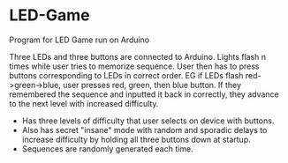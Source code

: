 # LED-Game
Program for LED Game run on Arduino

Three LEDs and three buttons are connected to Arduino. Lights flash n times while user tries to memorize sequence. User then has to press buttons corresponding to LEDs in correct order. EG if LEDs flash red->green->blue, user presses red, green, then blue button. If they remembered the sequence and inputted it back in correctly, they advance to the next level with increased difficulty.  
 * Has three levels of difficulty that user selects on device with buttons.
 * Also has secret "insane" mode with random and sporadic delays to increase difficulty by holding all three buttons down at startup.
 * Sequences are randomly generated each time.
